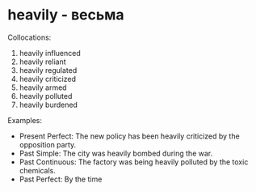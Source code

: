 # heavily - весьма

Collocations:

1. heavily influenced
2. heavily reliant
3. heavily regulated
4. heavily criticized
5. heavily armed
6. heavily polluted
7. heavily burdened

Examples:

- Present Perfect: The new policy has been heavily criticized by the opposition party.
- Past Simple: The city was heavily bombed during the war.
- Past Continuous: The factory was being heavily polluted by the toxic chemicals.
- Past Perfect: By the time
